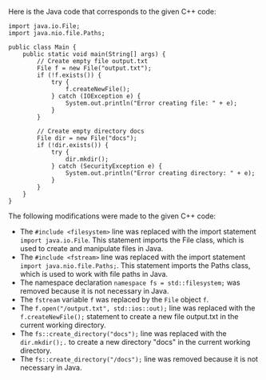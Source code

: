  Here is the Java code that corresponds to the given C++ code: 
```
import java.io.File;
import java.nio.file.Paths;

public class Main {
    public static void main(String[] args) {
        // Create empty file output.txt
        File f = new File("output.txt");
        if (!f.exists()) {
            try {
                f.createNewFile();
            } catch (IOException e) {
                System.out.println("Error creating file: " + e);
            }
        }

        // Create empty directory docs
        File dir = new File("docs");
        if (!dir.exists()) {
            try {
                dir.mkdir();
            } catch (SecurityException e) {
                System.out.println("Error creating directory: " + e);
            }
        }
    }
}
```
The following modifications were made to the given C++ code: 

* The `#include <filesystem>` line was replaced with the import statement `import java.io.File`. This statement imports the File class, which is used to create and manipulate files in Java.
* The `#include <fstream>` line was replaced with the import statement `import java.nio.file.Paths;`. This statement imports the Paths class, which is used to work with file paths in Java.
* The namespace declaration `namespace fs = std::filesystem;` was removed because it is not necessary in Java.
* The `fstream` variable `f` was replaced by the `File` object `f`.
* The `f.open("/output.txt", std::ios::out);` line was replaced with the `f.createNewFile();` statement to create a new file output.txt in the current working directory.
* The `fs::create_directory("docs");` line was replaced with the `dir.mkdir();.` to create a new directory "docs" in the current working directory.
* The `fs::create_directory("/docs");` line was removed because it is not necessary in Java.
